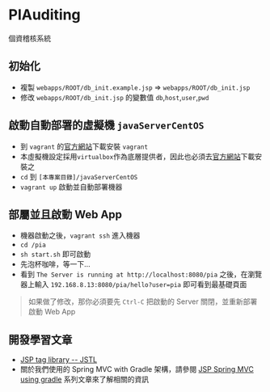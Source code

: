 PIAuditing
==========

個資稽核系統

## 初始化

 * 複製 `webapps/ROOT/db_init.example.jsp` => `webapps/ROOT/db_init.jsp`
 * 修改 `webapps/ROOT/db_init.jsp` 的變數值 `db`,`host`,`user`,`pwd`

## 啟動自動部署的虛擬機 `javaServerCentOS`

 * 到 `vagrant` 的[官方網站](https://www.vagrantup.com/)下載安裝 `vagrant`
 * 本虛擬機設定採用`virtualbox`作為底層提供者，因此也必須去[官方網站](https://www.virtualbox.org)下載安裝之
 * `cd` 到 `[本專案目錄]/javaServerCentOS`
 * `vagrant up` 啟動並自動部署機器

## 部屬並且啟動 Web App

 * 機器啟動之後，`vagrant ssh` 進入機器
 * `cd /pia`
 * `sh start.sh` 即可啟動
 * 先泡杯咖啡，等一下...
 * 看到 `The Server is running at http://localhost:8080/pia` 之後，在瀏覽器上輸入 `192.168.8.13:8080/pia/hello?user=pia` 即可看到最基礎頁面

> 如果做了修改，那你必須要先 `Ctrl-C` 把啟動的 Server 關閉，並重新部署啟動 Web App

## 開發學習文章

 * [JSP tag library -- JSTL](https://jstl.java.net/)
 * 關於我們使用的 Spring MVC with Gradle 架構，請參閱 [JSP Spring MVC using gradle](http://www.codedata.com.tw/java/java-tutorial-the-3rd-class-3-servlet-jsp/) 系列文章來了解相關的資訊

